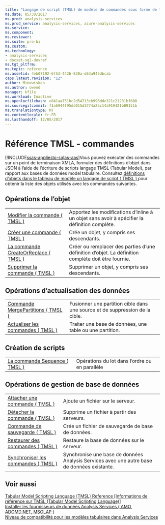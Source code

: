 ```yaml
---
title: "Langage de script (TMSL) de modèle de commandes sous forme de tableau | Documents Microsoft"
ms.date: 05/30/2017
ms.prod: analysis-services
ms.prod_service: analysis-services, azure-analysis-services
ms.service: 
ms.component: 
ms.reviewer: 
ms.suite: pro-bi
ms.custom: 
ms.technology:
- analysis-services
- docset-sql-devref
ms.tgt_pltfrm: 
ms.topic: reference
ms.assetid: 4eb07192-6f53-4426-830a-d63a945dbcab
caps.latest.revision: "12"
author: Minewiskan
ms.author: owend
manager: kfile
ms.workload: Inactive
ms.openlocfilehash: e041aa751bc2d54713cb996dde321c21231bf608
ms.sourcegitcommit: f1a6944f95dd015d3774a25c14a919421b09151b
ms.translationtype: MT
ms.contentlocale: fr-FR
ms.lasthandoff: 12/08/2017
---
```

# <a name="tmsl-reference---commands"></a>Référence TMSL - commandes
[!INCLUDE[ssas-appliesto-sqlas-aas](../../includes/ssas-appliesto-sqlas-aas.md)]Vous pouvez exécuter des commandes sur un point de terminaison XMLA, formuler des définitions d’objet dans JSON à l’aide de l’écriture de scripts langage TMSL (Tabular Model), par rapport aux bases de données model tabulaire.   Consultez [définitions d’objets dans le tableau de modèle un langage de script &#40; TMSL &#41; ](../../analysis-services/tabular-models-scripting-language-objects/tmsl-reference-tabular-objects.md) pour obtenir la liste des objets utilisés avec les commandes suivantes.  
  
## <a name="object-operations"></a>Opérations de l’objet  
  
|||  
|-|-|  
|[Modifier la commande &#40; TMSL &#41;](../../analysis-services/tabular-models-scripting-language-commands/alter-command-tmsl.md)|Apportez les modifications d’inline à un objet sans avoir à spécifier la définition complète.|  
|[Créer une commande &#40; TMSL &#41;](../../analysis-services/tabular-models-scripting-language-commands/create-command-tmsl.md)|Crée un objet, y compris ses descendants.|  
|[La commande CreateOrReplace &#40; TMSL &#41;](../../analysis-services/tabular-models-scripting-language-commands/createorreplace-command-tmsl.md)|Créer ou remplacer des parties d’une définition d’objet. La définition complète doit être fournie.|  
|[Supprimer la commande &#40; TMSL &#41;](../../analysis-services/tabular-models-scripting-language-commands/delete-command-tmsl.md)|Supprimer un objet, y compris ses descendants.|  
  
## <a name="data-refresh-operations"></a>Opérations d’actualisation des données  
  
|||  
|-|-|  
|[Commande MergePartitions &#40; TMSL &#41;](../../analysis-services/tabular-models-scripting-language-commands/mergepartitions-command-tmsl.md)|Fusionner une partition cible dans une source et de suppression de la cible.|  
|[Actualiser les commandes &#40; TMSL &#41;](../../analysis-services/tabular-models-scripting-language-commands/refresh-command-tmsl.md)|Traiter une base de données, une table ou une partition.|  
  
## <a name="scripting"></a>Création de scripts  
  
|||  
|-|-|  
|[La commande Sequence &#40; TMSL &#41;](../../analysis-services/tabular-models-scripting-language-commands/sequence-command-tmsl.md)|Opérations du lot dans l’ordre ou en parallèle|  
  
## <a name="database-management-operations"></a>Opérations de gestion de base de données  
  
|||  
|-|-|  
|[Attacher une commande &#40; TMSL &#41;](../../analysis-services/tabular-models-scripting-language-commands/attach-command-tmsl.md)|Ajoute un fichier sur le serveur.|  
|[Détacher la commande &#40; TMSL &#41;](../../analysis-services/tabular-models-scripting-language-commands/detach-command-tmsl.md)|Supprime un fichier à partir des serveurs.|  
|[Commande de sauvegarde &#40; TMSL &#41;](../../analysis-services/tabular-models-scripting-language-commands/backup-command-tmsl.md)|Crée un fichier de sauvegarde de base de données.|  
|[Restaurer des commandes &#40; TMSL &#41;](../../analysis-services/tabular-models-scripting-language-commands/restore-command-tmsl.md)|Restaure la base de données sur le serveur.|  
|[Synchroniser les commandes &#40; TMSL &#41;](../../analysis-services/tabular-models-scripting-language-commands/synchronize-command-tmsl.md)|Synchronise une base de données Analysis Services avec une autre base de données existante.|  
  
## <a name="see-also"></a>Voir aussi  
 [Tabular Model Scripting Language &#40;TMSL&#41; Reference [Informations de référence sur TMSL &#40;Tabular Model Scripting Language&#41;]](../../analysis-services/tabular-model-scripting-language-tmsl-reference.md)   
 [Installer les fournisseurs de données Analysis Services &#40; AMO, ADOMD.NET, MSOLAP &#41;](../../analysis-services/instances/install-windows/install-analysis-services-data-providers-amo-adomd-net-msolap.md)   
 [Niveau de compatibilité pour les modèles tabulaires dans Analysis Services](../../analysis-services/tabular-models/compatibility-level-for-tabular-models-in-analysis-services.md)  
  
  
